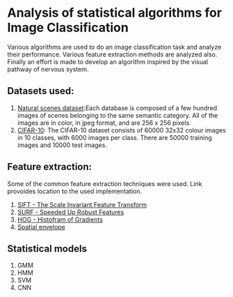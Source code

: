 # Analysis of statistical algorithms for Image Classification

Various algorithms are used to do an image classification task and analyze their performance.
Various feature extraction methods are analyzed also. Finally an effort is made to develop an algorithm inspired by the visual pathway of nervous system.
## Datasets used:
1. [Natural scenes dataset](http://cvcl.mit.edu/database.htm):Each database is composed of a few hundred images of scenes belonging to the same semantic category. All of the images are in color, in jpeg format, and are 256 x 256 pixels.
2. [CIFAR-10](http://www.cs.utoronto.ca/~kriz/cifar.html): The CIFAR-10 dataset consists of 60000 32x32 colour images in 10 classes, with 6000 images per class. There are 50000 training images and 10000 test images.

## Feature extraction:
Some of the common feature extraction techniques were used. Link provoides location to the used implementation.
1. [SIFT - The Scale Invariant Feature Transform](http://www.cs.ubc.ca/~lowe/keypoints/)
2. [SURF - Speeded Up Robust Features](http://in.mathworks.com/matlabcentral/fileexchange/28300-opensurf--including-image-warp-)
3. [HOG - Histofram of Gradients](http://in.mathworks.com/matlabcentral/fileexchange/28689-hog-descriptor-for-matlab)
4. [Spatial envelope](http://people.csail.mit.edu/torralba/code/spatialenvelope/)

## Statistical models
1. GMM
2. HMM
3. SVM
4. CNN